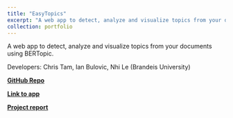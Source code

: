 ```yaml
---
title: "EasyTopics"
excerpt: "A web app to detect, analyze and visualize topics from your documents using BERTopic Wikipedia<br/><img src='/images/yourdocuments.png'>"
collection: portfolio
---
```


A web app to detect, analyze and visualize topics from your documents using BERTopic. 

Developers: Chris Tam, Ian Bulovic, Nhi Le (Brandeis University)

[**GitHub Repo**](https://github.com/halannhile/topic-modeling-app/blob/master/README.md)

[**Link to app**](https://easytopics.streamlit.app/)

[**Project report**](https://github.com/halannhile/topic-modeling-app/blob/master/static/COSI-217b%20Final%20Report.pdf)